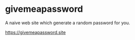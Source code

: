 # givemeapassword

A naive web site which generate a random password for you.

https://givemeapassword.site
